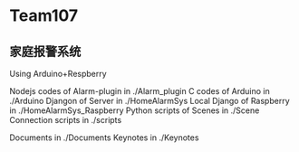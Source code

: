 # Team107

## 家庭报警系统

Using Arduino+Respberry

Nodejs codes of Alarm-plugin in ./Alarm_plugin
C codes of Arduino in ./Arduino
Djangon of Server in ./HomeAlarmSys
Local Django of Raspberry in ./HomeAlarmSys_Raspberry
Python scripts of Scenes in ./Scene
Connection scripts in ./scripts


Documents in ./Documents
Keynotes in ./Keynotes